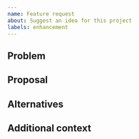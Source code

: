 ```yaml
---
name: Feature request
about: Suggest an idea for this project
labels: enhancement
---
```


## Problem

## Proposal

## Alternatives

## Additional context

